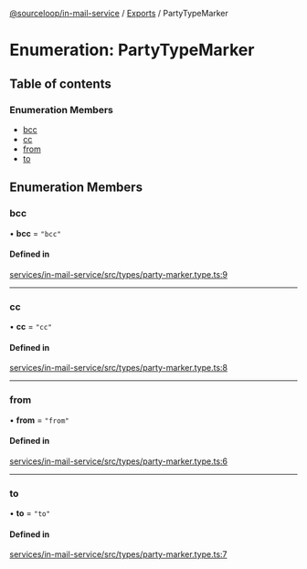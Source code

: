 [@sourceloop/in-mail-service](../README.md) / [Exports](../modules.md) / PartyTypeMarker

# Enumeration: PartyTypeMarker

## Table of contents

### Enumeration Members

- [bcc](PartyTypeMarker.md#bcc)
- [cc](PartyTypeMarker.md#cc)
- [from](PartyTypeMarker.md#from)
- [to](PartyTypeMarker.md#to)

## Enumeration Members

### bcc

• **bcc** = ``"bcc"``

#### Defined in

[services/in-mail-service/src/types/party-marker.type.ts:9](https://github.com/sourcefuse/loopback4-microservice-catalog/blob/68ec38a2a/services/in-mail-service/src/types/party-marker.type.ts#L9)

___

### cc

• **cc** = ``"cc"``

#### Defined in

[services/in-mail-service/src/types/party-marker.type.ts:8](https://github.com/sourcefuse/loopback4-microservice-catalog/blob/68ec38a2a/services/in-mail-service/src/types/party-marker.type.ts#L8)

___

### from

• **from** = ``"from"``

#### Defined in

[services/in-mail-service/src/types/party-marker.type.ts:6](https://github.com/sourcefuse/loopback4-microservice-catalog/blob/68ec38a2a/services/in-mail-service/src/types/party-marker.type.ts#L6)

___

### to

• **to** = ``"to"``

#### Defined in

[services/in-mail-service/src/types/party-marker.type.ts:7](https://github.com/sourcefuse/loopback4-microservice-catalog/blob/68ec38a2a/services/in-mail-service/src/types/party-marker.type.ts#L7)
